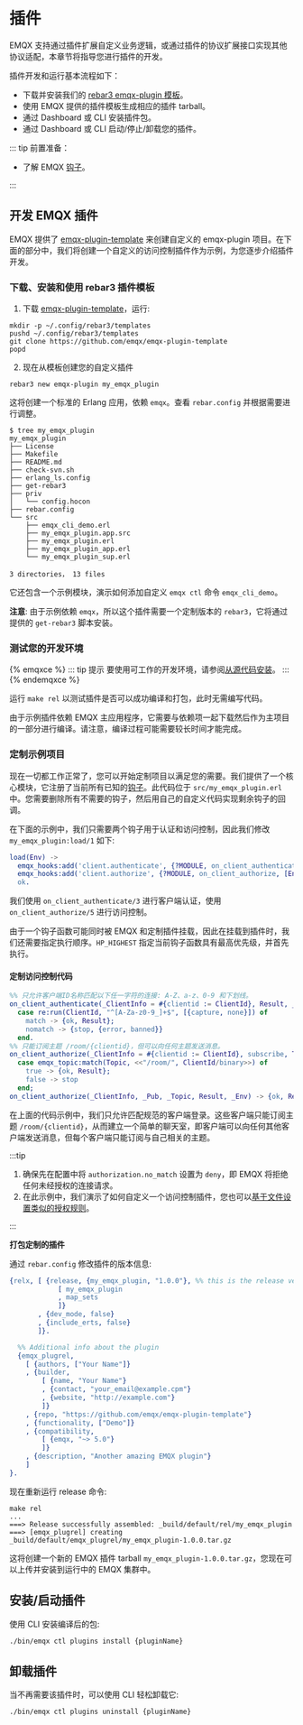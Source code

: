 # 插件

EMQX 支持通过插件扩展自定义业务逻辑，或通过插件的协议扩展接口实现其他协议适配，本章节将指导您进行插件的开发。

插件开发和运行基本流程如下：

- 下载并安装我们的 [rebar3 emqx-plugin 模板](https://github.com/emqx/emqx-plugin-template)。
- 使用 EMQX 提供的插件模板生成相应的插件 tarball。
- 通过 Dashboard 或 CLI 安装插件包。
- 通过 Dashboard 或 CLI 启动/停止/卸载您的插件。

::: tip 前置准备：

- 了解 EMQX [钩子](./hooks.md)。

:::

## 开发 EMQX 插件

EMQX 提供了 [emqx-plugin-template](https://github.com/emqx/emqx-plugin-template) 来创建自定义的 emqx-plugin 项目。在下面的部分中，我们将创建一个自定义的访问控制插件作为示例，为您逐步介绍插件开发。

### 下载、安装和使用 rebar3 插件模板

1. 下载 [emqx-plugin-template](https://github.com/emqx/emqx-plugin-template)，运行:

```shell
mkdir -p ~/.config/rebar3/templates
pushd ~/.config/rebar3/templates
git clone https://github.com/emqx/emqx-plugin-template
popd
```

2. 现在从模板创建您的自定义插件

```shell
rebar3 new emqx-plugin my_emqx_plugin
```

这将创建一个标准的 Erlang 应用，依赖 `emqx`。查看 `rebar.config` 并根据需要进行调整。

```shell
$ tree my_emqx_plugin
my_emqx_plugin
├── License
├── Makefile
├── README.md
├── check-svn.sh
├── erlang_ls.config
├── get-rebar3
├── priv
│   └── config.hocon
├── rebar.config
└── src
    ├── emqx_cli_demo.erl
    ├── my_emqx_plugin.app.src
    ├── my_emqx_plugin.erl
    ├── my_emqx_plugin_app.erl
    └── my_emqx_plugin_sup.erl

3 directories， 13 files
```

它还包含一个示例模块，演示如何添加自定义 `emqx ctl` 命令 `emqx_cli_demo`。

**注意**: 由于示例依赖 `emqx`，所以这个插件需要一个定制版本的 `rebar3`，它将通过提供的 `get-rebar3` 脚本安装。

### 测试您的开发环境

{% emqxce %}
::: tip 提示
要使用可工作的开发环境，请参阅[从源代码安装](../deploy/install-source.md)。
:::
{% endemqxce %}

运行 `make rel` 以测试插件是否可以成功编译和打包，此时无需编写代码。

由于示例插件依赖 EMQX 主应用程序，它需要与依赖项一起下载然后作为主项目的一部分进行编译。请注意，编译过程可能需要较长时间才能完成。

### 定制示例项目

现在一切都工作正常了，您可以开始定制项目以满足您的需要。我们提供了一个核心模块，它注册了当前所有已知的[钩子](./hooks.md)。此代码位于 `src/my_emqx_plugin.erl` 中。您需要删除所有不需要的钩子，然后用自己的自定义代码实现剩余钩子的回调。

在下面的示例中，我们只需要两个钩子用于认证和访问控制，因此我们修改 `my_emqx_plugin:load/1` 如下:

```erlang
load(Env) ->
  emqx_hooks:add('client.authenticate', {?MODULE, on_client_authenticate, [Env]}, ?HP_HIGHEST),
  emqx_hooks:add('client.authorize', {?MODULE, on_client_authorize, [Env]}, ?HP_HIGHEST),
  ok.
```

我们使用 `on_client_authenticate/3` 进行客户端认证，使用 `on_client_authorize/5` 进行访问控制。

由于一个钩子函数可能同时被 EMQX 和定制插件挂载，因此在挂载到插件时，我们还需要指定执行顺序。`HP_HIGHEST` 指定当前钩子函数具有最高优先级，并首先执行。


#### 定制访问控制代码

```erlang
%% 只允许客户端ID名称匹配以下任一字符的连接: A-Z、a-z、0-9 和下划线。
on_client_authenticate(_ClientInfo = #{clientid := ClientId}, Result, _Env) ->
  case re:run(ClientId, "^[A-Za-z0-9_]+$", [{capture, none}]) of
    match -> {ok, Result};
    nomatch -> {stop, {error, banned}}
  end.
%% 只能订阅主题 /room/{clientid}，但可以向任何主题发送消息。
on_client_authorize(_ClientInfo = #{clientid := ClientId}, subscribe, Topic, Result, _Env) ->
  case emqx_topic:match(Topic, <<"/room/", ClientId/binary>>) of
    true -> {ok, Result};
    false -> stop
  end;
on_client_authorize(_ClientInfo, _Pub, _Topic, Result, _Env) -> {ok, Result}.
```

在上面的代码示例中，我们只允许匹配规范的客户端登录。这些客户端只能订阅主题 `/room/{clientid}`，从而建立一个简单的聊天室，即客户端可以向任何其他客户端发送消息，但每个客户端只能订阅与自己相关的主题。

:::tip

1. 确保先在配置中将 `authorization.no_match` 设置为 `deny`，即 EMQX 将拒绝任何未经授权的连接请求。
2. 在此示例中，我们演示了如何自定义一个访问控制插件，您也可以[基于文件设置类似的授权规则](../access-control/authz/file.md)。

:::

**打包定制的插件**

通过 `rebar.config` 修改插件的版本信息:

```erlang
{relx, [ {release, {my_emqx_plugin, "1.0.0"}, %% this is the release version, different from app vsn in .app file
            [ my_emqx_plugin
            , map_sets
            ]}
       , {dev_mode, false}
       , {include_erts, false}
       ]}.

  %% Additional info about the plugin
  {emqx_plugrel,
    [ {authors, ["Your Name"]}
    , {builder,
        [ {name, "Your Name"}
        , {contact, "your_email@example.cpm"}
        , {website, "http://example.com"}
        ]}
    , {repo, "https://github.com/emqx/emqx-plugin-template"}
    , {functionality, ["Demo"]}
    , {compatibility,
        [ {emqx, "~> 5.0"}
        ]}
    , {description, "Another amazing EMQX plugin"}
    ]
}.
```

现在重新运行 release 命令:

```shell
make rel
...
===> Release successfully assembled: _build/default/rel/my_emqx_plugin
===> [emqx_plugrel] creating _build/default/emqx_plugrel/my_emqx_plugin-1.0.0.tar.gz
```

这将创建一个新的 EMQX 插件 tarball `my_emqx_plugin-1.0.0.tar.gz`，您现在可以上传并安装到运行中的 EMQX 集群中。

## 安装/启动插件

使用 CLI 安装编译后的包:

```bash
./bin/emqx ctl plugins install {pluginName}
```

## 卸载插件

当不再需要该插件时，可以使用 CLI 轻松卸载它:

```bash
./bin/emqx ctl plugins uninstall {pluginName}
```

<!-- {% emqxee %} -->
<!-- **注意**:插件需要在热升级后重新安装。 -->

<!-- {% endemqxee %} -->

